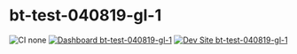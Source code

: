 # bt-test-040819-gl-1

![CI none](https://img.shields.io/badge/ci-none-orange.svg)
[![Dashboard bt-test-040819-gl-1](https://img.shields.io/badge/dashboard-bt_test_040819_gl_1-yellow.svg)](https://dashboard.pantheon.io/sites/a71e30d9-3170-4509-b8ae-b14bbc3f6fda#dev/code)
[![Dev Site bt-test-040819-gl-1](https://img.shields.io/badge/site-bt_test_040819_gl_1-blue.svg)](http://dev-bt-test-040819-gl-1.pantheonsite.io/)
